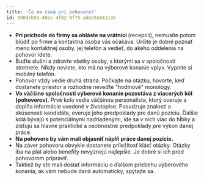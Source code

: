 ```yaml
---
title: 'Čo ma čaká pri pohovore?'
id: 99847b9a-40ec-4f82-8f75-adee9a84113b
---
```

<ul>
	<li><strong>Pri príchode do firmy sa ohláste na vrátnici </strong>(recepcii), nemusíte potom blúdiť po firme a kontaktná osoba vás očakáva. Určite je dobré poznať meno kontaktnej osoby, jej telefón a vedieť, do akého oddelenia na pohovor idete.</li>
	<li>Buďte slušní a zdravte všetky osoby, s ktorými sa v spoločnosti stretnete. Nikdy neviete, kto má na výberové konanie vplyv. Vypnite si mobilný telefón.
	<o:p></o:p></li>
	<li>Pohovor vždy vedie druhá strana. Počkajte na otázku, hovorte, keď dostanete priestor a rozhodne neveďte "hodinové" monológy.
	<o:p></o:p></li>
	<li><strong>Vo väčšine spoločností výberové konanie pozostáva z viacerých kôl (pohovorov)</strong>. Prvé kolo vedie väčšinou personalista, ktorý overuje a dopĺňa informácie uvedené v životopise. Posudzuje znalosti a skúsenosti kandidáta, overuje jeho predpoklady pre danú pozíciu. Ďalšie kolá bývajú s potenciálnymi nadriadenými, ide sa v nich viac do hĺbky a zisťujú sa hlavne praktické a osobnostné predpoklady pre výkon danej práce.<br><o:p></o:p></li>
	<li><strong>Na pohovore by vám mali objasniť náplň práce danej pozície.<br><o:p></o:p></strong></li>
	<li>Na záver pohovoru obvykle dostanete príležitosť klásť otázky. Otázky iba na plat alebo benefity nevyznejú najlepšie. Je dobré si ich pred pohovorom pripraviť.<br><o:p></o:p></li>
	<li>Taktiež by ste mali dostať informáciu o ďalšom priebehu výberového konania, ak vám nebude daná automaticky, spýtajte sa.
	</li>
</ul>